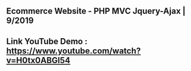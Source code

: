 Ecommerce Website - PHP MVC Jquery-Ajax | 9/2019
---
Link YouTube Demo : https://www.youtube.com/watch?v=H0tx0ABGl54
---
